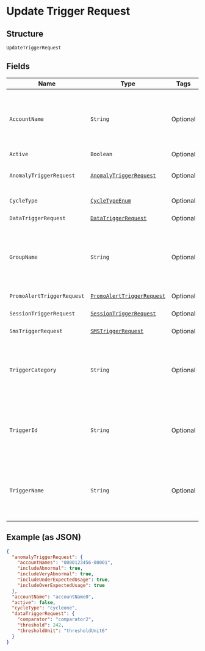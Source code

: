 
# Update Trigger Request

## Structure

`UpdateTriggerRequest`

## Fields

| Name | Type | Tags | Description | Getter | Setter |
|  --- | --- | --- | --- | --- | --- |
| `AccountName` | `String` | Optional | **Constraints**: *Minimum Length*: `3`, *Maximum Length*: `32`, *Pattern*: `^[A-Za-z0-9]{3,32}$` | String getAccountName() | setAccountName(String accountName) |
| `Active` | `Boolean` | Optional | - | Boolean getActive() | setActive(Boolean active) |
| `AnomalyTriggerRequest` | [`AnomalyTriggerRequest`](../../doc/models/anomaly-trigger-request.md) | Optional | The details of the UsageAnomaly trigger. | AnomalyTriggerRequest getAnomalyTriggerRequest() | setAnomalyTriggerRequest(AnomalyTriggerRequest anomalyTriggerRequest) |
| `CycleType` | [`CycleTypeEnum`](../../doc/models/cycle-type-enum.md) | Optional | - | CycleTypeEnum getCycleType() | setCycleType(CycleTypeEnum cycleType) |
| `DataTriggerRequest` | [`DataTriggerRequest`](../../doc/models/data-trigger-request.md) | Optional | - | DataTriggerRequest getDataTriggerRequest() | setDataTriggerRequest(DataTriggerRequest dataTriggerRequest) |
| `GroupName` | `String` | Optional | **Constraints**: *Minimum Length*: `3`, *Maximum Length*: `32`, *Pattern*: `^[A-Za-z0-9]{3,32}$` | String getGroupName() | setGroupName(String groupName) |
| `PromoAlertTriggerRequest` | [`PromoAlertTriggerRequest`](../../doc/models/promo-alert-trigger-request.md) | Optional | - | PromoAlertTriggerRequest getPromoAlertTriggerRequest() | setPromoAlertTriggerRequest(PromoAlertTriggerRequest promoAlertTriggerRequest) |
| `SessionTriggerRequest` | [`SessionTriggerRequest`](../../doc/models/session-trigger-request.md) | Optional | - | SessionTriggerRequest getSessionTriggerRequest() | setSessionTriggerRequest(SessionTriggerRequest sessionTriggerRequest) |
| `SmsTriggerRequest` | [`SMSTriggerRequest`](../../doc/models/sms-trigger-request.md) | Optional | - | SMSTriggerRequest getSmsTriggerRequest() | setSmsTriggerRequest(SMSTriggerRequest smsTriggerRequest) |
| `TriggerCategory` | `String` | Optional | **Constraints**: *Minimum Length*: `3`, *Maximum Length*: `32`, *Pattern*: `^[A-Za-z0-9]{3,32}$` | String getTriggerCategory() | setTriggerCategory(String triggerCategory) |
| `TriggerId` | `String` | Optional | **Constraints**: *Minimum Length*: `3`, *Maximum Length*: `32`, *Pattern*: `^[A-Za-z0-9]{3,32}$` | String getTriggerId() | setTriggerId(String triggerId) |
| `TriggerName` | `String` | Optional | **Constraints**: *Minimum Length*: `3`, *Maximum Length*: `32`, *Pattern*: `^[A-Za-z0-9]{3,32}$` | String getTriggerName() | setTriggerName(String triggerName) |

## Example (as JSON)

```json
{
  "anomalyTriggerRequest": {
    "accountNames": "0000123456-00001",
    "includeAbnormal": true,
    "includeVeryAbnormal": true,
    "includeUnderExpectedUsage": true,
    "includeOverExpectedUsage": true
  },
  "accountName": "accountName0",
  "active": false,
  "cycleType": "cycleone",
  "dataTriggerRequest": {
    "comparator": "comparator2",
    "threshold": 242,
    "thresholdUnit": "thresholdUnit6"
  }
}
```

